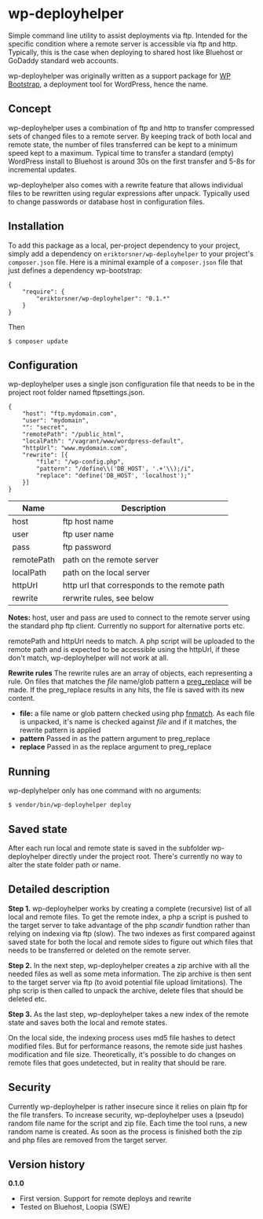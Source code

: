 # wp-deployhelper

Simple command line utility to assist deployments via ftp. Intended for the specific condition where a remote server is accessible via ftp and http. Typically, this is the case when deploying to shared host like Bluehost or GoDaddy standard web accounts.

wp-deployhelper was originally written as a support package for [WP Bootstrap](https://github.com/eriktorsner/wp-bootstrap), a deployment tool for WordPress, hence the name. 

## Concept
wp-deployhelper uses a combination of ftp and http to transfer compressed sets of changed files to a remote server. By keeping track of both local and remote state, the number of files transferred can be kept to a minimum speed kept to a maximum. Typical time to transfer a standard (empty) WordPress install to Bluehost is around 30s on the first transfer and 5-8s for incremental updates.

wp-deployhelper also comes with a rewrite feature that allows individual files to be rewritten using regular expressions after unpack. Typically used to change passwords or database host in configuration files.

## Installation

To add this package as a local, per-project dependency to your project, simply add a dependency on `eriktorsner/wp-deployhelper` to your project's `composer.json` file. Here is a minimal example of a `composer.json` file that just defines a dependency wp-bootstrap:

    {
        "require": {
            "eriktorsner/wp-deployhelper": "0.1.*"
        }
    }
 
 Then

    $ composer update


## Configuration

wp-deployhelper uses a single json configuration file that needs to be in the project root folder named ftpsettings.json.

    {
        "host": "ftp.mydomain.com",
        "user": "mydomain",
        "": "secret",
        "remotePath": "/public_html",
        "localPath": "/vagrant/www/wordpress-default",
        "httpUrl": "www.mydomain.com",
        "rewrite": [{
            "file": "/wp-config.php",
            "pattern": "/define\\('DB_HOST', '.+'\\);/i",
            "replace": "define('DB_HOST', 'localhost');"
        }]
    }

| Name | Description |
|---------|-----------|
|host| ftp host name|
|user| ftp user name|
|pass| ftp password|
|remotePath| path on the remote server|
|localPath| path on the local server|
|httpUrl| http url that corresponds to the remote path|
|rewrite| rerwrite rules, see below|

**Notes:** host, user and pass are used to connect to the remote server using the standard php ftp client. Currently no support for alternative ports etc.

remotePath and httpUrl needs to match. A php script will be uploaded to the remote path and is expected to be accessible using the httpUrl, if these don't match, wp-deployhelper will not work at all.

**Rewrite rules**
The rewrite rules are an array of objects, each representing a rule. On files that matches the *file* name/glob pattern a [preg_replace](http://php.net/manual/en/function.preg-replace.php)  will be made. If the preg_replace results in any hits, the file is saved with its new content. 

 - **file:** a file name or glob pattern checked using php [fnmatch](http://php.net/manual/en/function.fnmatch.php). As each file is unpacked, it's name is checked against *file* and if it matches, the rewrite pattern is applied
 - **pattern** Passed in as the pattern argument to preg_replace
 - **replace** Passed in as the replace argument to preg_replace

## Running
wp-deplyhelper only has one command with no arguments:

    $ vendor/bin/wp-deployhelper deploy

## Saved state

After each run local and remote state is saved in the subfolder wp-deployhelper directly under the project root. There's currently no way to alter the state folder path or name.

## Detailed description
**Step 1.** wp-deployhelper works by creating a complete (recursive) list of all local and remote files. To get the remote index, a php a script is pushed to the target server to take advantage of the php *scandir* fundtion rather than relying on indexing via ftp (slow).  The two indexes as first compared against saved state for both the local and remote sides to figure out which files that needs to be transferred or deleted on the remote server.

**Step 2.** In the next step, wp-deployhelper creates a zip archive with all the needed files as well as some meta information. The zip archive is then sent to the target server via ftp (to avoid potential file upload limitations). The php scrip is then called to unpack the archive, delete files that should be deleted etc.

**Step 3.** As the last step, wp-deployhelper takes a new index of the remote state and saves both the local and remote states. 

On the local side, the indexing process uses md5 file hashes to detect modified files. But for performance reasons, the remote side just hashes modification and file size. Theoretically, it's possible to do changes on remote files that goes undetected, but in reality that should be rare.


## Security

Currently wp-deployhelper is rather insecure since it relies on plain ftp for the file transfers. To increase security, wp-deployhelper uses a (pseudo) random file name for the script and zip file. Each time the tool runs, a new random name is created. As soon as the process is finished both the zip and php files are removed from the target server.

		
## Version history

**0.1.0** 
  - First version. Support for remote deploys and rewrite
  - Tested on Bluehost, Loopia (SWE)
  